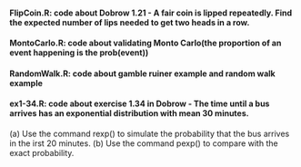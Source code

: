 #### FlipCoin.R: code about Dobrow 1.21 - A fair coin is lipped repeatedly. Find the expected number of lips needed to get two heads in a row.
#### MontoCarlo.R: code about validating Monto Carlo(the proportion of an event happening is the prob(event))

#### RandomWalk.R: code about gamble ruiner example and random walk example

#### ex1-34.R: code about exercise 1.34 in Dobrow - The time until a bus arrives has an exponential distribution with mean 30 minutes.
(a) Use the command rexp() to simulate the probability that the bus arrives in the irst 20 minutes.
(b) Use the command pexp() to compare with the exact probability.